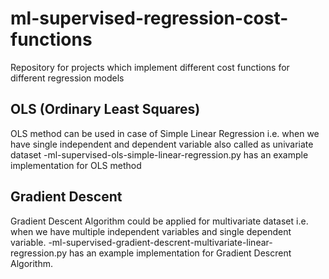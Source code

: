 # ml-supervised-regression-cost-functions
Repository for projects which implement different cost functions for different regression models

## OLS (Ordinary Least Squares)
OLS method can be used in case of Simple Linear Regression i.e. when we have single independent and dependent variable also called as univariate dataset
-ml-supervised-ols-simple-linear-regression.py has an example implementation for OLS method

## Gradient Descent 
Gradient Descent Algorithm could be applied for multivariate dataset i.e. when we have multiple independent variables and single dependent variable.
-ml-supervised-gradient-descrent-multivariate-linear-regression.py has an example implementation for Gradient Descrent Algorithm. 
